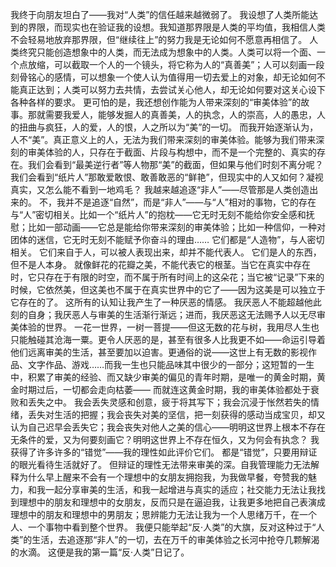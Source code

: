 我终于向朋友坦白了——我对“人类”的信任越来越微弱了。
我设想了人类所能达到的界限，而现实也在验证我的设想。我知道那界限是人类的平均值，我相信人类不会轻易地放弃那界限，但“继续往上”的努力我是无论如何不愿意再相信了。
人类终究只能创造想象中的人类，而无法成为想象中的人类。人类可以将一个面、一个点放缩，可以截取一个人的一个镜头，将它称为人的“真善美”；人可以刻画一段刻骨铭心的感情，可以想象一个使人认为值得用一切去爱上的对象，却无论如何不能真正达到；人类可以努力去共情，去尝试关心他人，却无论如何要对这关心设下各种各样的要求。
更可怕的是，我还想创作能为人带来深刻的“审美体验”的故事。那就需要我爱人，能够发掘人的真善美，人的执念，人的崇高，人的愚忠，人的扭曲与疯狂，人的爱，人的恨，人之所以为“美”的一切。
而我开始逐渐认为，人不“美”。真正意义上的人，无法为我们带来深刻的审美体验。能够为我们带来深刻的审美体验的人，只存在于截面、片段与构想中，而不是一个完整的、真实的存在。我们会看到“最美逆行者”等人物那“美”的截面，但如果与他们时刻不离分呢？我们会看到“纸片人”那敢爱敢恨、敢善敢恶的“鲜艳”，但现实中的人又如何？凝视真实，又怎么能不看到一地鸡毛？
我越来越追逐“非人”——尽管那是人类创造出来的。
不，我并不是追逐“自然”，而是“非人”——与“人”相对的事物，它的存在与“人”密切相关。比如一个“纸片人”的抱枕——它无时无刻不能给你安全感和抚慰；比如一部动画——它总是能给你带来深刻的审美体验；比如一种信仰，一种对团体的迷信，它无时无刻不能赋予你奋斗的理由……
它们都是“人造物”，与人密切相关。
它们来自于人，可以被人表现出来，却并不能代表人。
它们是人的东西，但不是人本身。
就像鲜花的花瓣之美，不能代表它的根茎。当它在真实中存在时，它只存在于有限的时空，而不属于所有时间上的这朵花；当它被“记录”下来的时候，它依然美，但这美也不属于在真实世界中的它了——因为这美是可以独立于它存在的了。
这所有的认知让我产生了一种厌恶的情感。 我厌恶人不能超越他此刻的自身；我厌恶人与审美的生活渐行渐远；进而，我厌恶这无法赐予人以无尽审美体验的世界。
一花一世界，一树一菩提——但这无数的花与树，我用尽人生也只能触碰其沧海一粟。更令人厌恶的是，甚至有很多人比我更不如——命运引导着他们远离审美的生活，甚至要加以迫害。更通俗的说——这世上有无数的影视作品、文字作品、游戏……而我一生也只能品味其中很少的一部分；这短暂的一生中，积累了审美的经验、而又缺少审美的偏见的青年时期，是唯一的黄金时期，黄金时期过后，一切都会走向枯萎——
而就连这黄金时期，我的审美体验都处于衰败和丢失之中。
我会丢失灵感和创意，疲于将其写下；我会沉浸于怅然若失的情绪，丢失对生活的把握；我会丧失对美的坚信，把一刻获得的感动当成宝贝，却又认为自己迟早会丢失它；我会丧失对他人之美的信心——明明这世界上根本不存在无条件的爱，又为何要刻画它？明明这世界上不存在恒久，又为何会有执念？
我获得了许多许多的“错觉”——我的理性如此评价它们。
都是“错觉”，只要用辩证的眼光看待生活就好了。
但辩证的理性无法带来审美的深。自我管理能力无法解释为什么早上醒来不会有一个理想中的女朋友拥抱我，为我做早餐，夸赞我的魅力，和我一起分享审美的生活，和我一起增进与真实的适应；社交能力无法让我找到理想中的朋友和理想中的女朋友，反而只是在逼迫我，让我更多地把自己表演成理想中的朋友和理想中的男朋友；思辨能力无法让我为一个人思绪万千，在一个人、一个事物中看到整个世界。
我便只能举起“反·人类”的大旗，反对这种过于“人类”的生活，去追逐那“非人”的一切，去在万千的审美体验之长河中抢夺几颗解渴的水滴。
这便是我的第一篇“反·人类”日记了。
<!-- ##{"timestamp":1653895352}## -->
